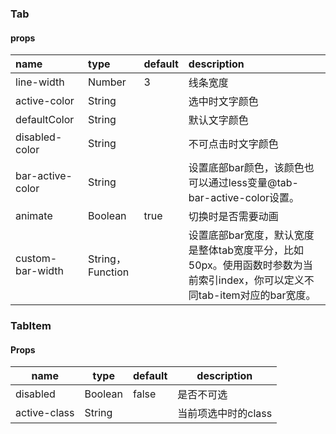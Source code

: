 ### Tab

#### props

|name|type|default|description|
|:-------------|:-------------|:-------------|:-------------|
|line-width|Number|3|线条宽度|
|active-color|String||选中时文字颜色|
|defaultColor|String||默认文字颜色|
|disabled-color|String||不可点击时文字颜色|
|bar-active-color|String||设置底部bar颜色，该颜色也可以通过less变量@tab-bar-active-color设置。|
|animate|Boolean|true|切换时是否需要动画|
|custom-bar-width|String，Function||设置底部bar宽度，默认宽度是整体tab宽度平分，比如50px。使用函数时参数为当前索引index，你可以定义不同tab-item对应的bar宽度。|

### TabItem

#### Props

|name|type|default|description|
|----|----|-------|-----------|
|disabled|Boolean|false|是否不可选|
|active-class|String||当前项选中时的class|
